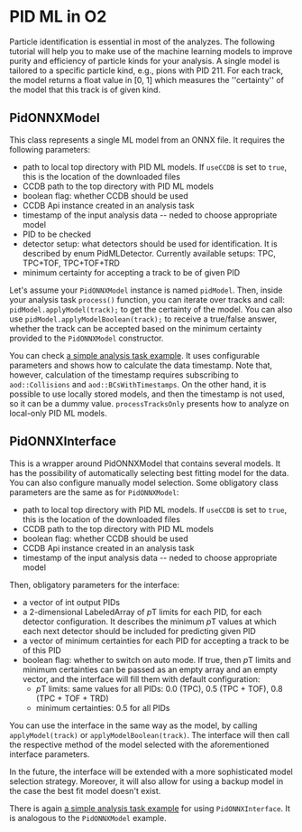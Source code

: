 # PID ML in O2

Particle identification is essential in most of the analyzes. The following tutorial will help you to make use of the machine learning models to improve purity and efficiency of particle kinds for your analysis. A single model is tailored to a specific particle kind, e.g., pions with PID 211. For each track, the model returns a float value in [0, 1] which measures the ''certainty'' of the model that this track is of given kind.

## PidONNXModel

This class represents a single ML model from an ONNX file. It requires the following parameters:
- path to local top directory with PID ML models. If `useCCDB` is set to `true`, this is the location of the downloaded files
- CCDB path to the top directory with PID ML models
- boolean flag: whether CCDB should be used
- CCDB Api instance created in an analysis task
- timestamp of the input analysis data -- neded to choose appropriate model
- PID to be checked
- detector setup: what detectors should be used for identification. It is described by enum PidMLDetector. Currently available setups: TPC, TPC+TOF, TPC+TOF+TRD
- minimum certainty for accepting a track to be of given PID

Let's assume your `PidONNXModel` instance is named `pidModel`. Then, inside your analysis task `process()` function, you can iterate over tracks and call: `pidModel.applyModel(track);` to get the certainty of the model. You can also use `pidModel.applyModelBoolean(track);` to receive a true/false answer, whether the track can be accepted based on the minimum certainty provided to the `PidONNXModel` constructor.

You can check [a simple analysis task example](https://github.com/AliceO2Group/O2Physics/blob/master/Tools/PIDML/simpleApplyPidOnnxModel.cxx). It uses configurable parameters and shows how to calculate the data timestamp. Note that, however, calculation of the timestamp requires subscribing to `aod::Collisions` and `aod::BCsWithTimestamps`. On the other hand, it is possible to use locally stored models, and then the timestamp is not used, so it can be a dummy value. `processTracksOnly` presents how to analyze on local-only PID ML models.

## PidONNXInterface

This is a wrapper around PidONNXModel that contains several models. It has the possibility of automatically selecting best fitting model for the data. You can also configure manually model selection. Some obligatory class parameters are the same as for `PidONNXModel`:
- path to local top directory with PID ML models. If `useCCDB` is set to `true`, this is the location of the downloaded files
- CCDB path to the top directory with PID ML models
- boolean flag: whether CCDB should be used
- CCDB Api instance created in an analysis task
- timestamp of the input analysis data -- neded to choose appropriate model

Then, obligatory parameters for the interface:
- a vector of int output PIDs
- a 2-dimensional LabeledArray of *p*T limits for each PID, for each detector configuration. It describes the minimum *p*T values at which each next detector should be included for predicting given PID
- a vector of minimum certainties for each PID for accepting a track to be of this PID
- boolean flag: whether to switch on auto mode. If true, then *p*T limits and minimum certainties can be passed as an empty array and an empty vector, and the interface will fill them with default configuration:
  - *p*T limits: same values for all PIDs: 0.0 (TPC), 0.5 (TPC + TOF), 0.8 (TPC + TOF + TRD)
  - minimum certainties: 0.5 for all PIDs

You can use the interface in the same way as the model, by calling `applyModel(track)` or `applyModelBoolean(track)`. The interface will then call the respective method of the model selected with the aforementioned interface parameters.

In the future, the interface will be extended with a more sophisticated model selection strategy. Moreover, it will also allow for using a backup model in the case the best fit model doesn't exist.

There is again [a simple analysis task example](https://github.com/AliceO2Group/O2Physics/blob/master/Tools/PIDML/simpleApplyPidOnnxInterface.cxx) for using `PidONNXInterface`. It is analogous to the `PidONNXModel` example.
